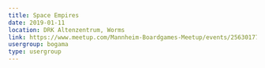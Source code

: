 ```yaml
---
title: Space Empires
date: 2019-01-11
location: DRK Altenzentrum, Worms
link: https://www.meetup.com/Mannheim-Boardgames-Meetup/events/256301779/
usergroup: bogama
type: usergroup
---
```

